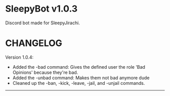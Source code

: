 # SleepyBot v1.0.3
Discord bot made for SleepyJirachi.

# CHANGELOG

Version 1.0.4:
- Added the -bad command: Gives the defined user the role 'Bad Opinions' because they're bad.
- Added the -unbad command: Makes them not bad anymore dude
- Cleaned up the -ban, -kick, -leave, -jail, and -unjail commands.

_________________________________________________________________________________________________________________________
